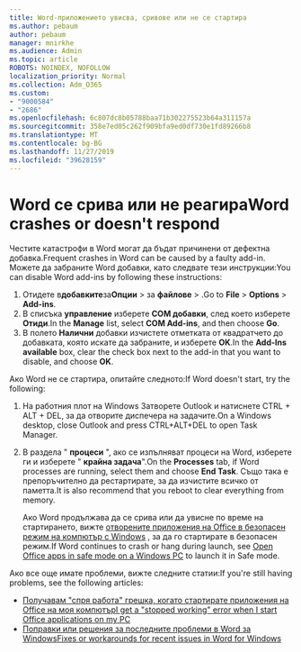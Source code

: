```yaml
---
title: Word-приложението увисва, сривове или не се стартира
ms.author: pebaum
author: pebaum
manager: mnirkhe
ms.audience: Admin
ms.topic: article
ROBOTS: NOINDEX, NOFOLLOW
localization_priority: Normal
ms.collection: Adm_O365
ms.custom:
- "9000584"
- "2686"
ms.openlocfilehash: 6c807dc8b05788baa71b302275523b64a311157a
ms.sourcegitcommit: 358e7ed05c262f909bfa9ed0df730e1fd89266b8
ms.translationtype: MT
ms.contentlocale: bg-BG
ms.lasthandoff: 11/27/2019
ms.locfileid: "39628159"
---
```

# <a name="word-crashes-or-doesnt-respond"></a><span data-ttu-id="3f893-102">Word се срива или не реагира</span><span class="sxs-lookup"><span data-stu-id="3f893-102">Word crashes or doesn't respond</span></span>

<span data-ttu-id="3f893-103">Честите катастрофи в Word могат да бъдат причинени от дефектна добавка.</span><span class="sxs-lookup"><span data-stu-id="3f893-103">Frequent crashes in Word can be caused by a faulty add-in.</span></span> <span data-ttu-id="3f893-104">Можете да забраните Word добавки, като следвате тези инструкции:</span><span class="sxs-lookup"><span data-stu-id="3f893-104">You can disable Word add-ins by following these instructions:</span></span>

1. <span data-ttu-id="3f893-105">Отидете в**добавките**за**Опции** > за **файлове** > .</span><span class="sxs-lookup"><span data-stu-id="3f893-105">Go to **File** > **Options** > **Add-ins**.</span></span>
2. <span data-ttu-id="3f893-106">В списъка **управление** изберете **COM добавки**, след което изберете **Отиди**.</span><span class="sxs-lookup"><span data-stu-id="3f893-106">In the **Manage** list, select **COM Add-ins**, and then choose **Go**.</span></span>
3. <span data-ttu-id="3f893-107">В полето **Налични** добавки изчистете отметката от квадратчето до добавката, която искате да забраните, и изберете **OK**.</span><span class="sxs-lookup"><span data-stu-id="3f893-107">In the **Add-Ins available** box, clear the check box next to the add-in that you want to disable, and choose **OK**.</span></span>

<span data-ttu-id="3f893-108">Ако Word не се стартира, опитайте следното:</span><span class="sxs-lookup"><span data-stu-id="3f893-108">If Word doesn't start, try the following:</span></span>

1.   <span data-ttu-id="3f893-109">На работния плот на Windows Затворете Outlook и натиснете CTRL + ALT + DEL, за да отворите диспечера на задачите.</span><span class="sxs-lookup"><span data-stu-id="3f893-109">On a Windows desktop, close Outlook and press CTRL+ALT+DEL to open Task Manager.</span></span> 
2. <span data-ttu-id="3f893-110">В раздела " **процеси** ", ако се изпълняват процеси на Word, изберете ги и изберете " **крайна задача**".</span><span class="sxs-lookup"><span data-stu-id="3f893-110">On the **Processes** tab, if Word processes are running, select them and choose **End Task**.</span></span> <span data-ttu-id="3f893-111">Също така е препоръчително да рестартирате, за да изчистите всичко от паметта.</span><span class="sxs-lookup"><span data-stu-id="3f893-111">It is also recommend that you reboot to clear everything from memory.</span></span>

    <span data-ttu-id="3f893-112">Ако Word продължава да се срива или да увисне по време на стартирането, вижте [отворените приложения на Office в безопасен режим на компютър с Windows](https://support.office.com/article/Open-Office-apps-in-safe-mode-on-a-Windows-PC-dedf944a-5f4b-4afb-a453-528af4f7ac72) , за да го стартирате в безопасен режим.</span><span class="sxs-lookup"><span data-stu-id="3f893-112">If Word continues to crash or hang during launch, see [Open Office apps in safe mode on a Windows PC](https://support.office.com/article/Open-Office-apps-in-safe-mode-on-a-Windows-PC-dedf944a-5f4b-4afb-a453-528af4f7ac72) to launch it in Safe mode.</span></span>

<span data-ttu-id="3f893-113">Ако все още имате проблеми, вижте следните статии:</span><span class="sxs-lookup"><span data-stu-id="3f893-113">If you're still having problems, see the following articles:</span></span> 
- [<span data-ttu-id="3f893-114">Получавам "спря работа" грешка, когато стартирате приложения на Office на моя компютър</span><span class="sxs-lookup"><span data-stu-id="3f893-114">I get a "stopped working" error when I start Office applications on my PC</span></span>](https://support.office.com/article/52bd7985-4e99-4a35-84c8-2d9b8301a2fa)
- [<span data-ttu-id="3f893-115">Поправки или решения за последните проблеми в Word за Windows</span><span class="sxs-lookup"><span data-stu-id="3f893-115">Fixes or workarounds for recent issues in Word for Windows</span></span>](https://support.office.com/article/bf6bf17c-2807-4871-83ce-e337ae8f0b86)